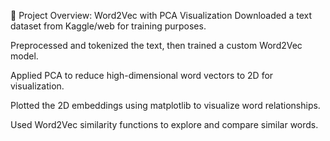 📌 Project Overview: Word2Vec with PCA Visualization
Downloaded a text dataset from Kaggle/web for training purposes.

Preprocessed and tokenized the text, then trained a custom Word2Vec model.

Applied PCA to reduce high-dimensional word vectors to 2D for visualization.

Plotted the 2D embeddings using matplotlib to visualize word relationships.

Used Word2Vec similarity functions to explore and compare similar words.
